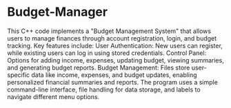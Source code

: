 # Budget-Manager
This C++ code implements a "Budget Management System" that allows users to manage finances through account registration, login, and budget tracking. Key features include:
User Authentication: New users can register, while existing users can log in using stored credentials.
Control Panel: Options for adding income, expenses, updating budget, viewing summaries, and generating budget reports.
Budget Management: Files store user-specific data like income, expenses, and budget updates, enabling personalized financial summaries and reports.
The program uses a simple command-line interface, file handling for data storage, and labels to navigate different menu options.
